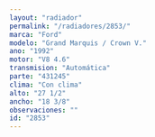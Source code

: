 ```yaml
---
layout: "radiador"
permalink: "/radiadores/2853/"
marca: "Ford"
modelo: "Grand Marquis / Crown V."
ano: "1992"
motor: "V8 4.6"
transmision: "Automática"
parte: "431245"
clima: "Con clima"
alto: "27 1/2"
ancho: "18 3/8"
observaciones: ""
id: "2853"
---
```



